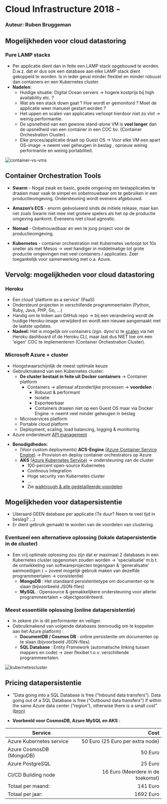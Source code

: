 # Cloud Infrastructure 2018 -

### Auteur: Ruben Bruggeman

## Mogelijkheden voor cloud datastoring

### Pure LAMP stacks

-   Per applicatie dient dan in feite een LAMP stack opgebouwd te worden. D.w.z. dat er dus ook een database aan elke LAMP stack dient gekoppeld te worden. Is in ieder geval minder flexibel en minder robuust dan containers en een Kubernetes cluster.
-   **Nadelen**:
    -   Huidige situatie: Digital Ocean servers -> hogere kostprijs bij high availability etc. ?
    -   Wat als een stack down gaat ? Hoe wordt er gemonitord ? Moet de applicatie weer manueel gestart worden ?
    -   Het uppen en scalen van applicaties verloopt hierdoor niet zo vlot -> weinig performantie.
    -   De upsnelheid van een gewone stand-alone VM is **veel langer** dan de upsnelheid van een container in een COC bv. (Container Orchestration Cluster) .
    -   Elke proces/applicatie draait op Guest OS -> Voor elke VM een apart OS-image -> neemt veel geheugen in beslag , opnieuw weinig performantie en weinig portabiliteit.

![container-vs-vms](https://user-images.githubusercontent.com/36444318/41443637-6cf82eb0-703e-11e8-8711-f3610097dfd1.jpg)

## Container Orchestration Tools

-   **Swarm** - Nogal zwak en basic, goede omgeving om testapplicaties te draaien maar vaak te simpel en onbetrouwbaar om te gebruiken in een productieomgeving. Ondersteuning wordt evenens afgebouwd.

-   **Amazon’s ECS** - enorm geëvolueerd sinds de initiele release, maar kan net zoals Swarm niet mee met grotere spelers als het op de productie omgeving aankomt. Eveneens niet cloud agnostic.

-   **Nomad** - Onbetrouwdbaar en een te jong project voor de productieomgeving.

-   **Kubernetes** - container orchestration met Kubernetes verloopt tot 10x sneller als met Mesos -> veel handiger in middelmatige tot grote productie omgevingen met veel containers / applicaties. Zeer toegankelijk voor samenwerking met o.a. Azure.

## Vervolg: mogelijkheden voor cloud datastoring

### Heroku

-   Een cloud 'platform as a service' (PaaS)
-   Ondersteunt projecten in verschillende programmeertalen (Python, Ruby, Java, PHP, Go, ...)
-   Handig om te linken aan GitHub repo -> bij een verandering wordt de huidige Heroku-image verwijderd en wordt een nieuwe aangemaakt met de laatste updates.
-   **Nadeel:** Het is mogelijk om containers (zgn. dyno's) te [scalen](https://www.heroku.com/dynos/scaling) via het Heroku dashboard of de Heroku CLI, maar laat dus NIET toe om een 'eigen' COC te implementeren (Container Orchestration Cluster).

### Microsoft Azure + cluster

-   Hoogstwaarschijnlijk de meest optimale keuze
-   Gebruikmakend van een Kubernetes cluster:
    -   **De cluster bestaat in feite uit Docker containers** -> Container platform
        -   Containers -> allemaal afzonderlijke processen -> **voordelen** :
            -   Robuust & performant
            -   Isolatie
            -   Exporteerbaar
            -   Containers draaien niet op een Guest OS maar via Docker Engine -> neemt veel minder geheugen in beslag
    -   Microservices platform
    -   Portable cloud platform
    -   Deployment, scaling, load balancing, logging & monitoring
-   Azure ondersteunt [API management](https://docs.microsoft.com/en-us/azure/api-management/)

*   **Benodigdheden:**
    -   (Voor custom deployments) **ACS-Engine** [(Azure Container Service Engine)](https://github.com/Azure/acs-engine) -> Provision en deploy container orchestrators op Azure
    -   **AKS** [(Azure Kubernetes Service)](https://azure.microsoft.com/en-us/services/kubernetes-service/) -> ondersteuning van de cluster
        -   100-percent open-source Kubernetes
        -   Continous Integration
        -   Hoge security van Kubernetes cluster
        -   ...
        -   Zie [walktrough & alle gedetailleerde voordelen](https://docs.microsoft.com/en-us/azure/aks/intro-kubernetes)

## Mogelijkheden voor datapersistentie

-   Uiteraard GEEN database per applicatie (Te duur? Neem te veel tijd in beslag? ...)
-   Er dient gebruik gemaakt te worden van de voordelen van clustering.

### Eventueel een alternatieve oplossing (lokale datapersistentie in de cluster)

-   Een vrij optimale oplossing zou zijn dat er maximaal 2 databases in een Kubernetes cluster opgenomen zouden worden -> 'specialisatie' m.b.t. de ontwikkeling van softwareprojecten tegengaan & 'generalisatie' aanmoedigen ( ~ zoveel mogelijk gebruik maken van dezelfde programmeertalen -> consistentie)
    -   **MongoDB** : Het standaard persistentietype om documenten op te slaan (bijvoorbeeld JSON-files)
    -   **MySQL** : Opensource & gemakkelijkere ondersteuning voor allerlei programmeertalen + objectgeoriënteerd.

### Meest essentiële oplossing (online datapersistentie)

-   In zekere zin is dit performanter en veiliger.
-   Gebruikmakend van volgende databases (eenvoudig om te koppelen aan het Azure platform) :
    -   **DocumentDB / Cosmos DB** : online persistentie om documenten op te slaan (bijvoorbeeld JSON-files)
    -   **SQL Database** : Entity Framework (automatische linking tussen mappers en code) -> zeer flexibel t.o.v. verschillende programmeertalen.

![kubernetescluster](https://user-images.githubusercontent.com/36444318/41456561-1f9c9ae6-7081-11e8-92a8-6063998b4146.png)

## Pricing datapersistentie

-   "Data going into a SQL Database is free (“Inbound data transfers”). Data going out of a SQL Database is free (“Outbound data transfers”) if within the same Azure data center (“region”), otherwise there is a small cost" [(bron)](http://www.jamesserra.com/archive/2016/04/azure-sql-database-pricing/)

-   **Voorbeeld voor CosmosDB, Azure MySQL en AKS** :

| Service                  | Cost                              |
| ------------------------ | --------------------------------: |
| Azure Kubernetes service | 50 Euro (25 Euro per extra node)  |
| Azure CosmosDB (MongoDB) | 50 Euro                           |
| Azure PostgreSQL         | 25 Euro                           |
| CI/CD Building node      | 16 Euro (Meerdere in de toekomst) |
| Totaal per maand:        | 141 Euro                          |
| Totaal per jaar:         | 1692 Euro                         |

